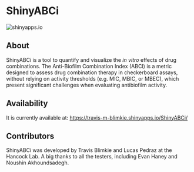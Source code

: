 # ShinyABCi

<!-- badges: start -->
![shinyapps.io](https://github.com/hancockinformatics/ShinyABCi/actions/workflows/shiny-deploy.yaml/badge.svg)
<!-- badges: end -->

## About
ShinyABCi is a tool to quantify and visualize the *in vitro* effects of drug 
combinations. The Anti-Biofilm Combination Index (ABCI) is a metric designed
to assess drug combination therapy in checkerboard assays, without relying on
activity thresholds (e.g. MIC, MBIC, or MBEC), which present significant 
challenges when evaluating antibiofilm activity.

## Availability
It is currently available at: 
https://travis-m-blimkie.shinyapps.io/ShinyABCi/

## Contributors
ShinyABCi was developed by Travis Blimkie and Lucas Pedraz at the Hancock Lab. A 
big thanks to all the testers, including Evan Haney and Noushin Akhoundsadegh.
